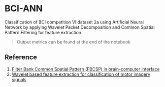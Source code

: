 # BCI-ANN

Classification of BCI competition VI dataset 2a using Artificial Neural Network by applying Wavelet Packet Decomposition and Common Spatial Pattern Filtering for feature extraction

> Output metrics can be found at the end of the notebook

## Reference

1. [Filter Bank Common Spatial Pattern (FBCSP) in brain-computer interface](https://www.researchgate.net/publication/224330976_Filter_Bank_Common_Spatial_Pattern_FBCSP_in_brain-computer_interface)
2. [Wavelet based feature extraction for classification of motor imagery signals](https://www.researchgate.net/publication/313449787_Wavelet_based_feature_extraction_for_classification_of_motor_imagery_signals)
